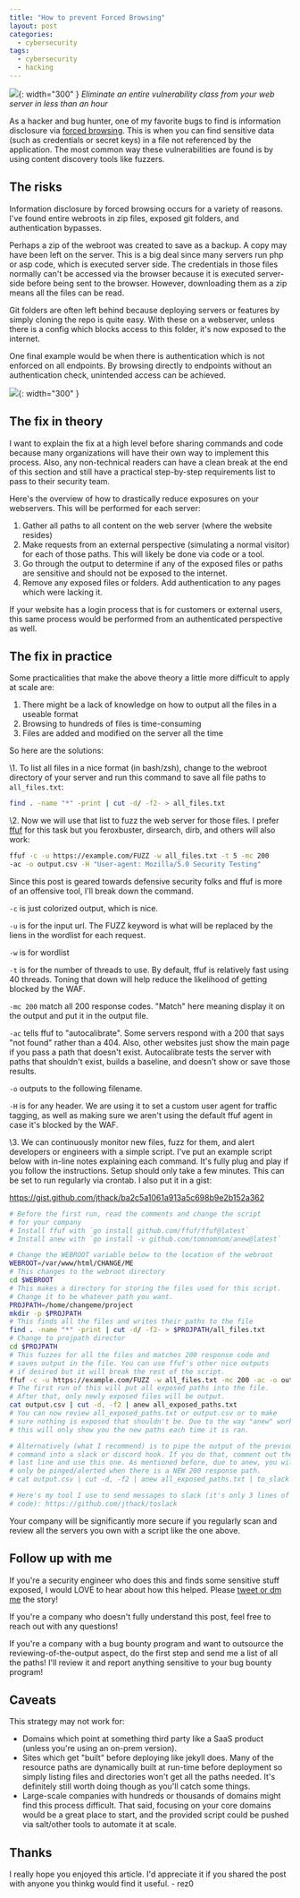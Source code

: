 ```yaml
---
title: "How to prevent Forced Browsing"
layout: post
categories:
  - cybersecurity
tags:
  - cybersecurity
  - hacking
---
```


![](https://i.imgur.com/eQaB5XZ.png){: width="300" }
*Eliminate an entire vulnerability class from your web server in less than an hour*

As a hacker and bug hunter, one of my favorite bugs to find is information disclosure via [forced browsing](https://owasp.org/www-community/attacks/Forced_browsing). This is when you can find sensitive data (such as credentials or secret keys) in a file not referenced by the application. The most common way these vulnerabilities are found is by using content discovery tools like fuzzers.

## The risks

Information disclosure by forced browsing occurs for a variety of reasons. I've found entire webroots in zip files, exposed git folders, and authentication bypasses.

Perhaps a zip of the webroot was created to save as a backup. A copy may have been left on the server. This is a big deal since many servers run php or asp code, which is executed server side. The credentials in those files normally can't be accessed via the browser because it is executed server-side before being sent to the browser. However, downloading them as a zip means all the files can be read.

Git folders are often left behind because deploying servers or features by simply cloning the repo is quite easy. With these on a webserver, unless there is a config which blocks access to this folder, it's now exposed to the internet.

One final example would be when there is authentication which is not enforced on all endpoints. By browsing directly to endpoints without an authentication check, unintended access can be achieved.

![](https://i.imgur.com/VyAFApu.jpeg){: width="300" }

## The fix in theory

I want to explain the fix at a high level before sharing commands and code because many organizations will have their own way to implement this process. Also, any non-technical readers can have a clean break at the end of this section and still have a practical step-by-step requirements list to pass to their security team.

Here's the overview of how to drastically reduce exposures on your webservers. This will be performed for each server:
1. Gather all paths to all content on the web server (where the website resides)
2. Make requests from an external perspective (simulating a normal visitor) for each of those paths. This will likely be done via code or a tool.
3. Go through the output to determine if any of the exposed files or paths are sensitive and should not be exposed to the internet.
4. Remove any exposed files or folders. Add authentication to any pages which were lacking it.

If your website has a login process that is for customers or external users, this same process would be performed from an authenticated perspective as well.

## The fix in practice

Some practicalities that make the above theory a little more difficult to apply at scale are:
1. There might be a lack of knowledge on how to output all the files in a useable format
2. Browsing to hundreds of files is time-consuming
3. Files are added and modified on the server all the time

So here are the solutions:

\1. To list all files in a nice format (in bash/zsh), change to the webroot directory of your server and run this command to save all file paths to `all_files.txt`:
```bash
find . -name "*" -print | cut -d/ -f2- > all_files.txt
```

\2. Now we will use that list to fuzz the web server for those files. I prefer [ffuf](https://github.com/ffuf/ffuf) for this task but you feroxbuster, dirsearch, dirb, and others will also work:
```bash
ffuf -c -u https://example.com/FUZZ -w all_files.txt -t 5 -mc 200 
-ac -o output.csv -H "User-agent: Mozilla/5.0 Security Testing"
```

Since this post is geared towards defensive security folks and ffuf is more of an offensive tool, I'll break down the command.

`-c`  is just colorized output, which is nice.

`-u`  is for the input url. The FUZZ keyword is what will be replaced by the liens in the wordlist for each request.

`-w`  is for wordlist

`-t`  is for the number of threads to use. By default, ffuf is relatively fast using 40 threads. Toning that down will help reduce the likelihood of getting blocked by the WAF.

`-mc 200`  match all 200 response codes. "Match" here meaning display it on the output and put it in the output file.

`-ac`  tells ffuf to "autocalibrate". Some servers respond with a 200 that says "not found" rather than a 404. Also, other websites just show the main page if you pass a path that doesn't exist. Autocalibrate tests the server with paths that shouldn't exist, builds a baseline, and doesn't show or save those results.

`-o`  outputs to the following filename.

`-H`  is for any header. We are using it to set a custom user agent for traffic tagging, as well as making sure we aren't using the default ffuf agent in case it's blocked by the WAF.

\3. We can continuously monitor new files, fuzz for them, and alert developers or engineers with a simple script. I've put an example script below with in-line notes explaining each command. It's fully plug and play if you follow the instructions. Setup should only take a few minutes. This can be set to run regularly via crontab. I also put it in a gist:

https://gist.github.com/jthack/ba2c5a1061a913a5c698b9e2b152a362

```bash
# Before the first run, read the comments and change the script 
# for your company
# Install ffuf with `go install github.com/ffuf/ffuf@latest`
# Install anew with `go install -v github.com/tomnomnom/anew@latest`

# Change the WEBROOT variable below to the location of the webroot
WEBROOT=/var/www/html/CHANGE/ME
# This changes to the webroot directory
cd $WEBROOT
# This makes a directory for storing the files used for this script. 
# Change it to be whatever path you want.
PROJPATH=/home/changeme/project
mkdir -p $PROJPATH
# This finds all the files and writes their paths to the file
find . -name "*" -print | cut -d/ -f2- > $PROJPATH/all_files.txt
# Change to projpath director
cd $PROJPATH
# This fuzzes for all the files and matches 200 response code and 
# saves output in the file. You can use ffuf's other nice outputs 
# if desired but it will break the rest of the script.
ffuf -c -u https://example.com/FUZZ -w all_files.txt -mc 200 -ac -o output.csv
# The first run of this will put all exposed paths into the file. 
# After that, only newly exposed files will be output.
cat output.csv | cut -d, -f2 | anew all_exposed_paths.txt
# You can now review all_exposed_paths.txt or output.csv or to make 
# sure nothing is exposed that shouldn't be. Due to the way "anew" works, 
# this will only show you the new paths each time it is ran.

# Alternatively (what I recommend) is to pipe the output of the previous 
# command into a slack or discord hook. If you do that, comment out the 
# last line and use this one. As mentioned before, due to anew, you will 
# only be pinged/alerted when there is a NEW 200 response path.
# cat output.csv | cut -d, -f2 | anew all_exposed_paths.txt | to_slack

# Here's my tool I use to send messages to slack (it's only 3 lines of 
# code): https://github.com/jthack/toslack
```

Your company will be significantly more secure if you regularly scan and review all the servers you own with a script like the one above.

## Follow up with me
If you're a security engineer who does this and finds some sensitive stuff exposed, I would LOVE to hear about how this helped. Please [tweet or dm me](https://twitter.com/rez0\_\_) the story!

If you're a company who doesn't fully understand this post, feel free to reach out with any questions!

If you're a company with a bug bounty program and want to outsource the reviewing-of-the-output aspect, do the first step and send me a list of all the paths! I'll review it and report anything sensitive to your bug bounty program!

## Caveats
This strategy may not work for:
- Domains which point at something third party like a SaaS product (unless you're using an on-prem version).
- Sites which get "built" before deploying like jekyll does. Many of the resource paths are dynamically built at run-time before deployment so simply listing files and directories won't get all the paths needed. It's definitely still worth doing though as you'll catch some things.
- Large-scale companies with hundreds or thousands of domains might find this process difficult. That said, focusing on your core domains would be a great place to start, and the provided script could be pushed via salt/other tools to automate it at scale.


## Thanks
I really hope you enjoyed this article. I'd appreciate it if you shared the post with anyone you thinkg would find it useful.
\- rez0



<meta name="twitter:card" content="summary_large_image" />
<meta name="twitter:site" content="@rez0__" />
<meta name="twitter:creator" content="@rez0__" />
<meta property="og:url" content="https://rez0.blog/cybersecurity/2022/09/22/prevent-info-disclosures.html" />
<meta property="og:title" content="How to prevent Forced Browsing" />
<meta property="og:description" content="Eliminate an entire vulnerability class from your web server in less than an hour" />
<meta property="og:image" content="https://i.imgur.com/eQaB5XZ.png" />
